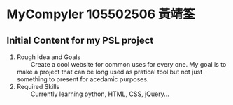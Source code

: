 # MyCompyler 105502506 黃靖筌
 
 
## Initial Content for my PSL project 
1. Rough Idea and Goals  
&nbsp; &nbsp; &nbsp; &nbsp; Create a cool website for common uses for every one. My goal is to make a project that can be long used as pratical tool but not just something to present for acedamic purposes. 
2. Required Skills  
&nbsp; &nbsp; &nbsp; &nbsp; Currently learning python,  HTML, CSS, jQuery...
